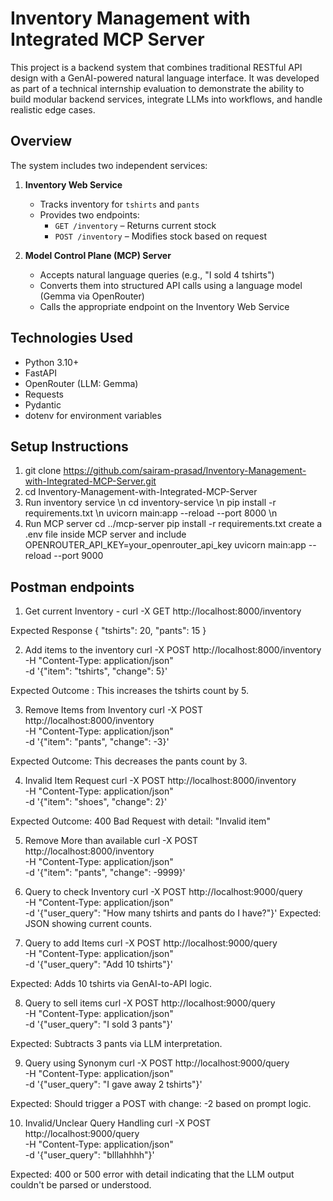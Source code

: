 # Inventory Management with Integrated MCP Server

This project is a backend system that combines traditional RESTful API design with a GenAI-powered natural language interface. It was developed as part of a technical internship evaluation to demonstrate the ability to build modular backend services, integrate LLMs into workflows, and handle realistic edge cases.

## Overview

The system includes two independent services:

1. **Inventory Web Service**  
   - Tracks inventory for `tshirts` and `pants`
   - Provides two endpoints:  
     - `GET /inventory` – Returns current stock  
     - `POST /inventory` – Modifies stock based on request

2. **Model Control Plane (MCP) Server**  
   - Accepts natural language queries (e.g., "I sold 4 tshirts")  
   - Converts them into structured API calls using a language model (Gemma via OpenRouter)
   - Calls the appropriate endpoint on the Inventory Web Service


## Technologies Used

- Python 3.10+
- FastAPI
- OpenRouter (LLM: Gemma)
- Requests
- Pydantic
- dotenv for environment variables

##  Setup Instructions 

1. git clone https://github.com/sairam-prasad/Inventory-Management-with-Integrated-MCP-Server.git
2. cd Inventory-Management-with-Integrated-MCP-Server
3. Run inventory service \n
  cd inventory-service \n
  pip install -r requirements.txt \n
  uvicorn main:app --reload --port 8000 \n
4. Run MCP server
   cd ../mcp-server
   pip install -r requirements.txt
   create a .env file inside MCP server and include OPENROUTER_API_KEY=your_openrouter_api_key
   uvicorn main:app --reload --port 9000

## Postman endpoints 

1. Get current Inventory - curl -X GET http://localhost:8000/inventory

Expected Response 
{
  "tshirts": 20,
  "pants": 15
}

2. Add items to the inventory
  curl -X POST http://localhost:8000/inventory \
    -H "Content-Type: application/json" \
    -d '{"item": "tshirts", "change": 5}'

  Expected Outcome : This increases the tshirts count by 5.

3. Remove Items from Inventory
   curl -X POST http://localhost:8000/inventory \
    -H "Content-Type: application/json" \
    -d '{"item": "pants", "change": -3}'
 
 Expected Outcome:  This decreases the pants count by 3.

4. Invalid Item Request
   curl -X POST http://localhost:8000/inventory \
    -H "Content-Type: application/json" \
    -d '{"item": "shoes", "change": 2}'

Expected Outcome: 400 Bad Request with detail: "Invalid item"

5. Remove More than available
   curl -X POST http://localhost:8000/inventory \
    -H "Content-Type: application/json" \
    -d '{"item": "pants", "change": -9999}'

6. Query to check Inventory
   curl -X POST http://localhost:9000/query \
    -H "Content-Type: application/json" \
    -d '{"user_query": "How many tshirts and pants do I have?"}'
   Expected: JSON showing current counts.

7. Query to add Items
   curl -X POST http://localhost:9000/query \
    -H "Content-Type: application/json" \
    -d '{"user_query": "Add 10 tshirts"}'

  Expected: Adds 10 tshirts via GenAI-to-API logic.

8. Query to sell items
   curl -X POST http://localhost:9000/query \
    -H "Content-Type: application/json" \
    -d '{"user_query": "I sold 3 pants"}'

  Expected: Subtracts 3 pants via LLM interpretation.

9. Query using Synonym
   curl -X POST http://localhost:9000/query \
    -H "Content-Type: application/json" \
    -d '{"user_query": "I gave away 2 tshirts"}'

Expected: Should trigger a POST with change: -2 based on prompt logic.

10. Invalid/Unclear Query Handling
  curl -X POST http://localhost:9000/query \
    -H "Content-Type: application/json" \
    -d '{"user_query": "blllahhhh"}'

  Expected: 400 or 500 error with detail indicating that the LLM output couldn't be parsed or understood.




